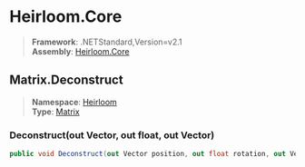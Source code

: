 # Heirloom.Core

> **Framework**: .NETStandard,Version=v2.1  
> **Assembly**: [Heirloom.Core][0]  

## Matrix.Deconstruct

> **Namespace**: [Heirloom][0]  
> **Type**: [Matrix][1]  

### Deconstruct(out Vector, out float, out Vector)

```cs
public void Deconstruct(out Vector position, out float rotation, out Vector scale)
```

[0]: ../../../Heirloom.Core.md
[1]: ../Matrix.md
